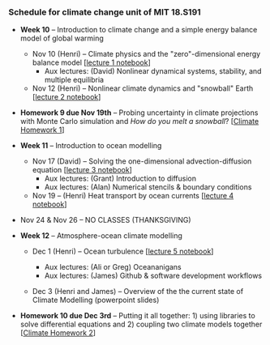 ### Schedule for climate change unit of MIT 18.S191

- **Week 10** – Introduction to climate change and a simple energy balance model of global warming
  - Nov 10 (Henri) – Climate physics and the "zero"-dimensional energy balance model [[lecture 1 notebook](https://github.com/hdrake/simplEarth/blob/main/1_energy_balance_model.jl)]
    - Aux lectures: (David) Nonlinear dynamical systems, stability, and multiple equilibria
  - Nov 12 (Henri) – Nonlinear climate dynamics and "snowball" Earth [[lecture 2 notebook](https://github.com/hdrake/simplEarth/blob/main/2_ebm_multiple_equilibria.jl)]
  
- **Homework 9 due Nov 19th** – Probing uncertainty in climate projections with Monte Carlo simulation and *How do you melt a snowball*? [[Climate Homework 1](https://github.com/hdrake/simplEarth/blob/main/H1_energy_balance_model.jl)]
  
- **Week 11** – Introduction to ocean modelling
  - Nov 17 (David) – Solving the one-dimensional advection-diffusion equation [[lecture 3 notebook](https://github.com/hdrake/simplEarth/blob/main/3_advection_diffusion.jl)]
    - Aux lectures: (Grant) Introduction to diffusion
    - Aux lectures: (Alan) Numerical stencils & boundary conditions
  - Nov 19 – (Henri) Heat transport by ocean currents [[lecture 4 notebook](https://github.com/hdrake/simplEarth/blob/main/4_ocean_heat_transport.jl)]
  
- Nov 24 & Nov 26 – NO CLASSES (THANKSGIVING)
  
- **Week 12** – Atmosphere-ocean climate modelling
  - Dec 1 (Henri) – Ocean turbulence [[lecture 5 notebook](https://github.com/hdrake/simplEarth/blob/main/5_ocean_turbulence.jl)]
    - Aux lectures: (Ali or Greg) Oceananigans
    - Aux lectures: (James) Github & software development workflows
    
  - Dec 3 (Henri and James) – Overview of the the current state of Climate Modelling (powerpoint slides)

- **Homework 10 due Dec 3rd** – Putting it all together: 1) using libraries to solve differential equations and 2) coupling two climate models together [[Climate Homework 2](https://github.com/hdrake/simplEarth/blob/main/H2_ocean_climate_feedbacks.jl)]
